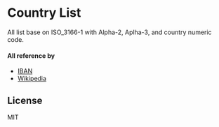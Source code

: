 # Country List
All list base on ISO_3166-1 with Alpha-2, Aplha-3, and country numeric code.

#### All reference by 
  - [IBAN](https://en.wikipedia.org/wiki/ISO_3166-1)
  - [Wikipedia](https://www.iban.com/country-codes)

License
----

MIT
